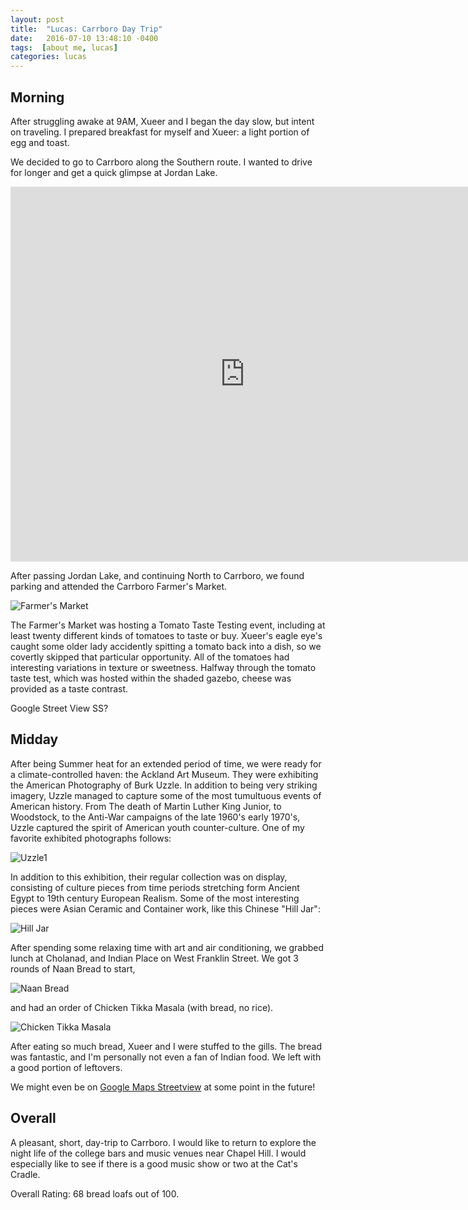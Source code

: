 ```yaml
---
layout: post
title:  "Lucas: Carrboro Day Trip"
date:   2016-07-10 13:48:10 -0400
tags:  [about me, lucas]
categories: lucas
---
```

## Morning 
After struggling awake at 9AM, Xueer and I began the day slow, but intent on traveling. 
I prepared breakfast for myself and Xueer: a light portion of egg and toast. 

We decided to go to Carrboro along the Southern route. I wanted to drive for longer and get a quick glimpse at Jordan Lake. 

<iframe src="https://www.google.com/maps/embed?pb=!1m28!1m12!1m3!1d207034.7060426394!2d-79.0019229062293!3d35.82650515858549!2m3!1f0!2f0!3f0!3m2!1i1024!2i768!4f13.1!4m13!3e0!4m5!1s0x89ac5a2f9f51e0f7%3A0x6790b6528a11f0ad!2sRaleigh%2C+NC!3m2!1d35.779589699999995!2d-78.6381787!4m5!1s0x89acd965f7016e75%3A0x1308afb599e6c145!2sCarrboro%2C+NC!3m2!1d35.9101438!2d-79.0752895!5e0!3m2!1sen!2sus!4v1468194984047" width="750" height="600" frameborder="0" style="border:0" allowfullscreen></iframe>

After passing Jordan Lake, and continuing North to Carrboro, we found parking and attended the Carrboro Farmer's Market. 

![Farmer's Market]({{site.url}}/assets/images/carrboro_farmers_market.jpg)


The Farmer's Market was hosting a Tomato Taste Testing event, including at least twenty different kinds of tomatoes to taste or buy. Xueer's eagle eye's caught some older lady accidently spitting a tomato back into a dish, so we covertly skipped that particular opportunity. All of the tomatoes had interesting variations in texture or sweetness. Halfway through the tomato taste test, which was hosted within the shaded gazebo, cheese was provided as a taste contrast. 


Google Street View SS?


## Midday

After being Summer heat for an extended period of time, we were ready for a climate-controlled haven: the Ackland Art Museum. They were exhibiting the American Photography of Burk Uzzle. In addition to being very striking imagery, Uzzle managed to capture some of the most tumultuous events of American history. From The death of Martin Luther King Junior, to Woodstock, to the Anti-War campaigns of the late 1960's early 1970's, Uzzle captured the spirit of American youth counter-culture. One of my favorite exhibited photographs follows: 

![Uzzle1]({{site.url}}/assets/images/carrboro_uzzle_1.jpg)


In addition to this exhibition, their regular collection was on display, consisting of culture pieces from time periods stretching form Ancient Egypt to 19th century European Realism. Some of the most interesting pieces were Asian Ceramic and Container work, like this Chinese "Hill Jar":

![Hill Jar]({{site.url}}/assets/images/carrboro_art_1.jpg)

After spending some relaxing time with art and air conditioning, we grabbed lunch at Cholanad, and Indian Place on West Franklin Street. 
We got 3 rounds of Naan Bread to start, 

![Naan Bread]({{site.baseurl}}/assets/images/carrboro_indian_1.jpg)

and had an order of Chicken Tikka Masala (with bread, no rice). 

![Chicken Tikka Masala]({{site.url}}/assets/images/carrboro_indian_2.jpg)

After eating so much bread, Xueer and I were stuffed to the gills. The bread was fantastic, and I'm personally not even a fan of Indian food. We left with a good portion of leftovers. 

We might even be on [Google Maps Streetview][google-maps] at some point in the future!


## Overall
A pleasant, short, day-trip to Carrboro. I would like to return to explore the night life of the college bars and music venues near Chapel Hill. I would especially like to see if there is a good music show or two at the Cat's Cradle. 

Overall Rating: 68 bread loafs out of 100. 


[google-maps]: https://www.google.com/maps/@35.9112051,-79.075919,3a,75y,281.48h,63.17t/data=!3m6!1e1!3m4!1sgddwORy9tks2LnALq6Q7QQ!2e0!7i13312!8i6656!6m1!1e1


